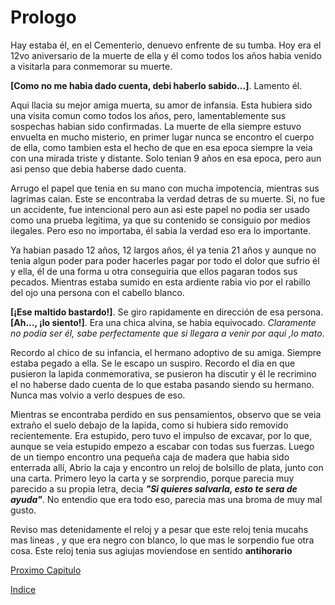 # Prologo

Hay estaba él, en el Cementerio, denuevo enfrente de su tumba. Hoy era el 12vo aniversario de la muerte de ella y él como todos los años habia venido a visitarla para conmemorar su muerte.

**\[Como no me habia dado cuenta, debi haberlo sabido...\]**. Lamento él.
	
Aqui llacia su mejor amiga muerta, su amor de infansia. Esta hubiera sido una visita comun como todos los años, pero, lamentablemente sus sospechas habian sido confirmadas. La muerte de ella siempre estuvo envuelta en mucho misterio, en primer lugar nunca se encontro el cuerpo de ella, como tambien esta el hecho de que en esa epoca siempre la veia con una mirada triste y distante. Solo tenian 9 años en esa epoca, pero aun asi penso que debia haberse dado cuenta.

Arrugo el papel que tenia en su mano con mucha impotencia, mientras sus lagrimas caian. Este se encontraba la verdad detras de su muerte. Si, no fue un accidente, fue intencional pero aun asi este papel no podia ser usado como una prueba legitima, ya que su contenido se consiguio por medios ilegales. Pero eso no importaba, él sabia la verdad eso era lo importante.

Ya habian pasado 12 años, 12 largos años, él ya tenia 21 años y aunque no tenia algun poder para poder hacerles pagar por todo el dolor que sufrio él y ella, él de una forma u otra conseguiria que ellos pagaran todos sus pecados. Mientras estaba sumido en esta ardiente rabia vio por el rabillo del ojo una persona con el cabello blanco.

**\[¡Ese maltido bastardo!\]**. Se giro rapidamente en dirección de esa persona. **\[Ah..., ¡lo siento!\]**. Era una chica alvina, se habia equivocado. *Claramente no podia ser él, sabe perfectamente que si llegara a venir por aqui ,lo mato*.

Recordo al chico de su infancia, el hermano adoptivo de su amiga. Siempre estaba pegado a ella. Se le escapo un suspiro. Recordo el dia en que pusieron la lapida conmemorativa, se pusieron ha discutir y él le recrimino el no haberse dado cuenta de lo que estaba pasando siendo su hermano. Nunca mas volvio a verlo despues de eso.

Mientras se encontraba perdido en sus pensamientos, observo que se veia extraño el suelo debajo de la lapida, como si hubiera sido removido recientemente. Era estupido, pero tuvo el impulso de excavar, por lo que, aunque se veia estupido empezo a escabar con todas sus fuerzas. Luego de un tiempo encontro una pequeña caja de madera que habia sido enterrada allí, Abrio la caja y encontro un reloj de bolsillo de plata, junto con una carta. Primero leyo la carta y se sorprendio, porque parecia muy parecido a su propia letra, decia ***"Si quieres salvarla, esto te sera de ayuda"***. No entendio que era todo eso, parecia mas una broma de muy mal gusto.

Reviso mas detenidamente el reloj y a pesar que este reloj tenia mucahs mas lineas , y que era negro con blanco, lo que mas le sorpendio fue otra cosa. Este reloj tenia sus agiujas moviendose en sentido **antihorario**

[Proximo Capitulo](./CH01.md)

[Indice](../Index.md)
